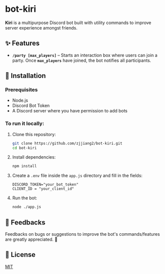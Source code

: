 # bot-kiri

**Kiri** is a multipurpose Discord bot built with utility commands to improve server experience amongst friends.

## ✨ Features

- **`/party [max_players]`** – Starts an interaction box where users can join a party. Once **`max_players`** have joined, the bot notifies all participants.

## 🚀 Installation

### Prerequisites

- Node.js 
- Discord Bot Token
- A Discord server where you have permission to add bots

### To run it locally:

1. Clone this repository:

   ```bash
   git clone https://github.com/zjjiang2/bot-kiri.git
   cd bot-kiri
   ```

2. Install dependencies:

   ```bash
   npm install
   ```

3. Create a `.env` file inside the `app.js` directory and fill in the fields:

   ```env
   DISCORD_TOKEN="your_bot_token"
   CLIENT_ID = "your_client_id"
   ```

4. Run the bot:

   ```bash
   node ./app.js
   ```

## 🔎 Feedbacks

Feedbacks on bugs or suggestions to improve the bot's commands/features are greatly appreciated. 🙏

## 📄 License

[MIT](LICENSE)
